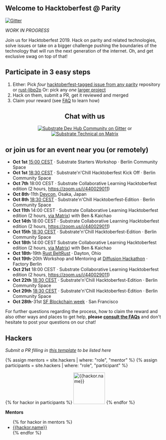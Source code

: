 ## Welcome to Hacktoberfest @ Parity

[![Gitter](https://img.shields.io/gitter/room/substrate-developer-hub/community)](https://gitter.im/substrate-developer-hub/community)

_WORK IN PROGRESS_

Join us for Hacktoberfest 2019. Hack on parity and related technologies, solve issues or take on a bigger challenge pushing the boundaries of the technology that will run the next generation of the internet. Oh, and get exclusive swag on top of that!

## Participate in 3 easy steps

 1. Either: Pick _four_ [hacktoberfest-tagged issue from any parity](https://github.com/search?q=user%3Aparitytech+label%3Ahacktoberfest+state%3Aopen&type=Issues) repository or [rust-libp2p](https://github.com/libp2p/rust-libp2p/issues?utf8=%E2%9C%93&q=is%3Aissue+is%3Aopen+label%3Ahacktoberfest)
    Or: pick any _one_ [larger project](https://github.com/substrate-developer-hub/hacktoberfest/issues)
 2. Hack on them, submit a PR, get it reviewed and merged
 3. Claim your reward (see [FAQ](faq/#reward) to learn how)


<div markdown="1" style="text-align: center">

## Chat with us

[![Substrate Dev Hub Community on Gitter](assets/gitter-button.png)](https://gitter.im/substrate-developer-hub/community) or [![Substrate Technical on Matrix](assets/matrix-button.png)](https://riot.im/app/#/room/#substrate-technical:matrix.org)

</div>

## or join us for an event near you (or remotely)

- **Oct 1st** [15:00 CEST](https://www.timeanddate.com/worldclock/fixedtime.html?msg=Webcast&iso=20191001T1500&p1=37) · Substrate Starters Workshop · Berlin Community Space
- **Oct 1st** [18:30 CEST](https://www.timeanddate.com/worldclock/fixedtime.html?msg=Webcast&iso=20191001T1830&p1=37) · Substrate'n'Chill Hacktoberfest Kick Off · Berlin Community Space
- **Oct 7th** 18:00 CEST · Substrate Collaborative Learning Hacktoberfest edition (2 hours, https://zoom.us/j/440029011)
- **Oct 8th**-11th [Devcon](https://devcon.org/), Osaka, Japan
- **Oct 8th** [18:30 CEST](https://www.timeanddate.com/worldclock/fixedtime.html?msg=Webcast&iso=20191008T1830&p1=37) · Substrate'n'Chill Hacktoberfest-Edition · Berlin Community Space
- **Oct 11th** 14:00 CEST · Substrate Collaborative Learning Hacktoberfest edition (2 hours, [via Matrix](https://matrix.to/#/!trdlqNGrCsZpYUZoXa:matrix.parity.io?via=matrix.parity.io&via=matrix.org)) with Ben & Kaichao
- **Oct 14th** 18:00 CEST · Substrate Collaborative Learning Hacktoberfest edition (2 hours, https://zoom.us/j/440029011)
- **Oct 15th** [18:30 CEST](https://www.timeanddate.com/worldclock/fixedtime.html?msg=Webcast&iso=20191015T1830&p1=37) · Substrate'n'Chill Hacktoberfest-Edition · Berlin Community Space
- **Oct 18th** 14:00 CEST Substrate Collaborative Learning Hacktoberfest edition (2 hours, [via Matrix](https://matrix.to/#/!trdlqNGrCsZpYUZoXa:matrix.parity.io?via=matrix.parity.io&via=matrix.org)) with Ben & Kaichao
- **Oct 18th**-19th [Rust BeltRust](https://www.rust-belt-rust.com/) · Dayton, Ohio
- **Oct 19th**-20th Workshop and Mentoring at [Diffusion Hackathon](https://diffusion.events/) · Factory Berlin
- **Oct 21st** 18:00 CEST · Substrate Collaborative Learning Hacktoberfest edition (2 hours, https://zoom.us/j/440029011)
- **Oct 22th** [18:30 CEST](https://www.timeanddate.com/worldclock/fixedtime.html?msg=Webcast&iso=20191022T1830&p1=37) · Substrate'n'Chill Hacktoberfest-Edition · Berlin Community Space
- **Oct 29th** [18:30 CEST](https://www.timeanddate.com/worldclock/fixedtime.html?msg=Webcast&iso=20191029T1830&p1=37) · Substrate'n'Chill Hacktoberfest-Edition · Berlin Community Space
- **Oct 28th**-31st [SF Blockchain week](https://sfblockchainweek.io/) · San Francisco



For further questions regarding the process, how to claim the reward and also other ways and places to get help, **please [consult the FAQs](faq/)** and don't hesitate to post your questions on our chat!

## Hackers
_Submit a PR filling in [this template](https://github.com/substrate-developer-hub/hacktoberfest/blob/master/_hackers/_template.md) to be listed here_

{% assign mentors = site.hackers | where: "role", "mentor"  %}
{% assign participants = site.hackers | where: "role", "participant"  %}

<style>
ul.unstyled {
    list-style: none;
    padding: 0;
    margin: 0;
}

ul.unstyled li {
    display: inline-block;
}

ul.unstyled li img {
    width: 100px;
    display: inline-block;
}

</style>

<ul class="unstyled">
{% for hackor in participants  %}
    <li>
        <a href="https://github.com/{{hackor.github}}" title="{{hackor.name}}"><img src="https://github.com/{{hackor.github}}.png" alt="{{hackor.name}}"/>
        </a>
    </li>
{% endfor %}
</ul>

**Mentors**
<ul>
{% for hackor in mentors  %}
    <li>
        <a href=".{{ hackor.url }}" title="{{hackor.name}}">{{hackor.name}}</a>
    </li>
{% endfor %}
</ul>
